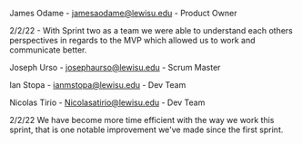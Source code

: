 James Odame - jamesaodame@lewisu.edu - Product Owner

  2/2/22 - With Sprint two as a team we were able to understand each others perspectives in regards to the MVP which allowed us to work and communicate better.

Joseph Urso - josephaurso@lewisu.edu - Scrum Master

Ian Stopa - ianmstopa@lewisu.edu - Dev Team

Nicolas Tirio - Nicolasatirio@lewisu.edu - Dev Team

  2/2/22 We have become more time efficient with the way we work this sprint, that is one notable improvement we've made since the first sprint.
